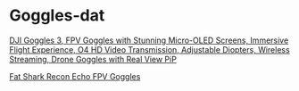 
# Goggles-dat

[DJI Goggles 3, FPV Goggles with Stunning Micro-OLED Screens, Immersive Flight Experience, O4 HD Video Transmission, Adjustable Diopters, Wireless Streaming, Drone Goggles with Real View PiP](https://www.amazon.com/DJI-Micro-OLED-Experience-Transmission-Adjustable/dp/B0CS6L6D6J/ref=sr_1_17?dib=eyJ2IjoiMSJ9.85xi15ftM4OWw33_siXrDRGNOKuf3CgQct4cVlBOFqI1ZAAZD4Gz_S4U_wqEKgjxWcsGOZPlWkdGdEASaTJntO1H_pFgsXO61wuEgveKAmLTLHR-cjsa5SOhaKUXU0vVHE7oijzqLoIPsx-H55gYNPr_F8aMX98OqPfwk64Ma12qrNSidLDVokmdegWL621v3U-5PDEaMNTjdACgOTHEBxAGhtxksaYVouWcSkxMCTI-jr0FkvxyQeZmO6S-UjXJcEcChxa4sPMjVyiK7070XhJlH2EnXqgnv0KScl80Jqc.AzbbGJAa2ls6bQWRCrudB-jGcm6vKV7pRItsIyBMpdA&dib_tag=se&keywords=FPV&qid=1744201259&sr=8-17)


[Fat Shark Recon Echo FPV Goggles](https://www.amazon.com/Fat-Shark-Recon-Echo-Goggles/dp/B0CTB8VLYQ/ref=sr_1_41?dib=eyJ2IjoiMSJ9.85xi15ftM4OWw33_siXrDRGNOKuf3CgQct4cVlBOFqI1ZAAZD4Gz_S4U_wqEKgjxWcsGOZPlWkdGdEASaTJntO1H_pFgsXO61wuEgveKAmLTLHR-cjsa5SOhaKUXU0vVHE7oijzqLoIPsx-H55gYNPr_F8aMX98OqPfwk64Ma12qrNSidLDVokmdegWL621v3U-5PDEaMNTjdACgOTHEBxAGhtxksaYVouWcSkxMCTI-jr0FkvxyQeZmO6S-UjXJcEcChxa4sPMjVyiK7070XhJlH2EnXqgnv0KScl80Jqc.AzbbGJAa2ls6bQWRCrudB-jGcm6vKV7pRItsIyBMpdA&dib_tag=se&keywords=FPV&qid=1744201259&sr=8-41)